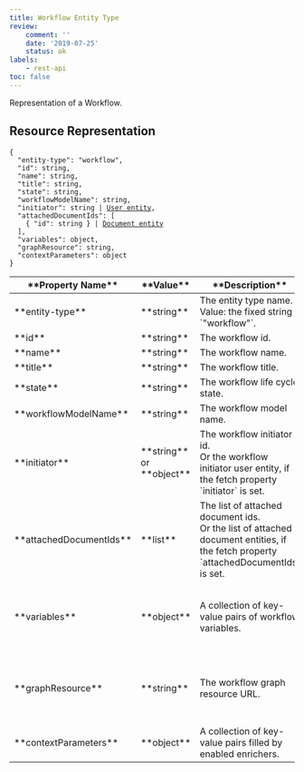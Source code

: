 ```yaml
---
title: Workflow Entity Type
review:
    comment: ''
    date: '2019-07-25'
    status: ok
labels:
    - rest-api
toc: false
---
```


Representation of a Workflow.

## Resource Representation

<pre><code class="json hljs">{
  "entity-type": "workflow",
  "id": string,
  "name": string,
  "title": string,
  "state": string,
  "workflowModelName": string,
  "initiator": string | <a href="../user-entity-type#resource-representation">User entity</a>,
  "attachedDocumentIds": [
    { "id": string } | <a href="../document-entity-type#resource-representation">Document entity</a>
  ],
  "variables": object,
  "graphResource": string,
  "contextParameters": object
}
</code></pre>

<div class="table-scroll">
  <table>
    <thead>
      <tr>
        <th>**Property Name**</th>
        <th>**Value**</th>
        <th>**Description**</th>
        <th>**Notes**</th>
      </tr>
    </thead>
    <tbody>
      <tr>
        <td>**entity-type**</td>
        <td>**string**</td>
        <td>The entity type name. Value: the fixed string `"workflow"`.</td>
        <td></td>
      </tr>
      <tr>
        <td>**id**</td>
        <td>**string**</td>
        <td>The workflow id.</td>
        <td></td>
      </tr>
      <tr>
        <td>**name**</td>
        <td>**string**</td>
        <td>The workflow name.</td>
        <td></td>
      </tr>
      <tr>
        <td>**title**</td>
        <td>**string**</td>
        <td>The workflow title.</td>
        <td></td>
      </tr>
      <tr>
        <td>**state**</td>
        <td>**string**</td>
        <td>The workflow life cycle state.</td>
        <td></td>
      </tr>
      <tr>
        <td>**workflowModelName**</td>
        <td>**string**</td>
        <td>The workflow model name.</td>
        <td></td>
      </tr>
      <tr>
        <td>**initiator**</td>
        <td>**string** <br /> or **object**</td>
        <td>
          The workflow initiator id.<br />
          Or the workflow initiator user entity, if the fetch property `initiator` is set.
        </td>
        <td></td>
      </tr>
      <tr>
        <td>**attachedDocumentIds**</td>
        <td>**list**</td>
        <td>
          The list of attached document ids.<br />
          Or the list of attached document entities, if the fetch property `attachedDocumentIds` is set.
        </td>
        <td></td>
      </tr>
      <tr>
        <td>**variables**</td>
        <td>**object**</td>
        <td>A collection of key-value pairs of workflow variables.</td>
        <td>Optional, present if the workflow is an instance.</td>
      </tr>
      <tr>
        <td>**graphResource**</td>
        <td>**string**</td>
        <td>The workflow graph resource URL.</td>
        <td>Optional, present if the workflow is an instance.</td>
      </tr>
      <tr>
        <td>**contextParameters**</td>
        <td>**object**</td>
        <td>A collection of key-value pairs filled by enabled enrichers.</td>
        <td>Optional</td>
      </tr>
    </tbody>
  </table>
</div>
